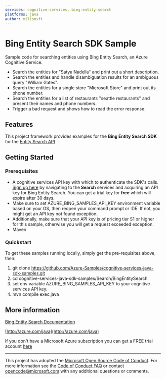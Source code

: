 ```yaml
---
services: cognitive-services, bing-entity-search
platforms: java
author: milismsft
---
```


# Bing Entity Search SDK Sample ##

Sample code for searching entities using Bing Entity Search, an Azure Cognitive Service.
- Search the entities for "Satya Nadella" and print out a short description.
- Search the entities and handle disambiguation results for an ambiguous query "William Gates".
- Search the entities for a single store "Microsoft Store" and print out its phone number.
- Search the entities for a list of restaurants "seattle restaurants" and present their names and phone numbers.
- Trigger a bad request and shows how to read the error response.


## Features

This project framework provides examples for the **Bing Entity Search SDK** for the [Entity Search API](https://azure.microsoft.com/en-us/services/cognitive-services/)

## Getting Started

### Prerequisites

- A cognitive services API key with which to authenticate the SDK's calls. [Sign up here](https://azure.microsoft.com/en-us/services/cognitive-services/directory/) by navigating to the **Search** services and acquiring an API key for Bing Entity Search. You can get a trial key for **free** which will expire after 30 days.
- Make sure to set AZURE_BING_SAMPLES_API_KEY environment variable based on your OS, then reopen your command prompt or IDE. If not, you might get an API key not found exception.
- Additionally, make sure that your API key is of pricing tier S1 or higher for this sample, otherwise you will get a request exceeded exception.
- Maven

### Quickstart

To get these samples running locally, simply get the pre-requisites above, then:

1. git clone https://github.com/Azure-Samples/cognitive-services-java-sdk-samples.git
2. cd cognitive-services-java-sdk-samples/Search/BingEntitySearch
3. set env variable AZURE_BING_SAMPLES_API_KEY to your cognitive services API key.
4. mvn compile exec:java

## More information ##
[Bing Entity Search Documentation](https://docs.microsoft.com/en-us/azure/cognitive-services/bing-entities-search/)

[http://azure.com/java](http://azure.com/java)

If you don't have a Microsoft Azure subscription you can get a FREE trial account [here](http://go.microsoft.com/fwlink/?LinkId=330212)

---

This project has adopted the [Microsoft Open Source Code of Conduct](https://opensource.microsoft.com/codeofconduct/). For more information see the [Code of Conduct FAQ](https://opensource.microsoft.com/codeofconduct/faq/) or contact [opencode@microsoft.com](mailto:opencode@microsoft.com) with any additional questions or comments.